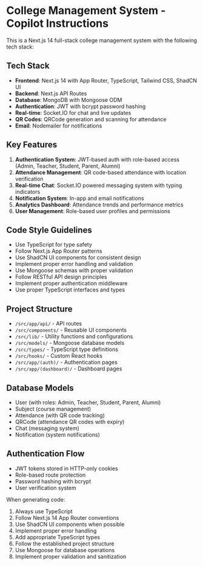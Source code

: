 <!-- Use this file to provide workspace-specific custom instructions to Copilot. For more details, visit https://code.visualstudio.com/docs/copilot/copilot-customization#_use-a-githubcopilotinstructionsmd-file -->

# College Management System - Copilot Instructions

This is a Next.js 14 full-stack college management system with the following tech stack:

## Tech Stack
- **Frontend**: Next.js 14 with App Router, TypeScript, Tailwind CSS, ShadCN UI
- **Backend**: Next.js API Routes
- **Database**: MongoDB with Mongoose ODM
- **Authentication**: JWT with bcrypt password hashing
- **Real-time**: Socket.IO for chat and live updates
- **QR Codes**: QRCode generation and scanning for attendance
- **Email**: Nodemailer for notifications

## Key Features
1. **Authentication System**: JWT-based auth with role-based access (Admin, Teacher, Student, Parent, Alumni)
2. **Attendance Management**: QR code-based attendance with location verification
3. **Real-time Chat**: Socket.IO powered messaging system with typing indicators
4. **Notification System**: In-app and email notifications
5. **Analytics Dashboard**: Attendance trends and performance metrics
6. **User Management**: Role-based user profiles and permissions

## Code Style Guidelines
- Use TypeScript for type safety
- Follow Next.js App Router patterns
- Use ShadCN UI components for consistent design
- Implement proper error handling and validation
- Use Mongoose schemas with proper validation
- Follow RESTful API design principles
- Implement proper authentication middleware
- Use proper TypeScript interfaces and types

## Project Structure
- `/src/app/api/` - API routes
- `/src/components/` - Reusable UI components
- `/src/lib/` - Utility functions and configurations
- `/src/models/` - Mongoose database models
- `/src/types/` - TypeScript type definitions
- `/src/hooks/` - Custom React hooks
- `/src/app/(auth)/` - Authentication pages
- `/src/app/(dashboard)/` - Dashboard pages

## Database Models
- User (with roles: Admin, Teacher, Student, Parent, Alumni)
- Subject (course management)
- Attendance (with QR code tracking)
- QRCode (attendance QR codes with expiry)
- Chat (messaging system)
- Notification (system notifications)

## Authentication Flow
- JWT tokens stored in HTTP-only cookies
- Role-based route protection
- Password hashing with bcrypt
- User verification system

When generating code:
1. Always use TypeScript
2. Follow Next.js 14 App Router conventions
3. Use ShadCN UI components when possible
4. Implement proper error handling
5. Add appropriate TypeScript types
6. Follow the established project structure
7. Use Mongoose for database operations
8. Implement proper validation and sanitization
